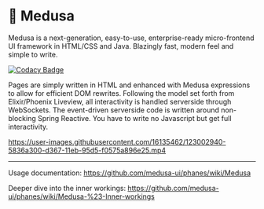 # 🦑 Medusa
Medusa is a next-generation, easy-to-use, enterprise-ready micro-frontend UI framework in HTML/CSS and Java. Blazingly fast, modern feel and simple to write.

[![Codacy Badge](https://app.codacy.com/project/badge/Grade/c59176d4e2a34a50924afa14165071ba)](https://www.codacy.com/gh/medusa-ui/medusa/dashboard?utm_source=github.com&amp;utm_medium=referral&amp;utm_content=medusa-ui/medusa&amp;utm_campaign=Badge_Grade)

Pages are simply written in HTML and enhanced with Medusa expressions to allow for efficient DOM rewrites. Following the model set forth from Elixir/Phoenix Liveview, all interactivity is handled serverside through WebSockets. The event-driven serverside code is written around non-blocking Spring Reactive. You have to write no Javascript but get full interactivity.

https://user-images.githubusercontent.com/16135462/123002940-5836a300-d367-11eb-95d5-f0575a896e25.mp4

---

Usage documentation: https://github.com/medusa-ui/phanes/wiki/Medusa

Deeper dive into the inner workings: https://github.com/medusa-ui/phanes/wiki/Medusa-%23-Inner-workings
